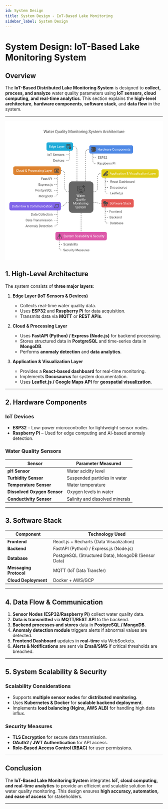 ```yaml
---
id: System Design
title: System Design - IoT-Based Lake Monitoring
sidebar_label: System Design
---
```


# **System Design: IoT-Based Lake Monitoring System**

##  Overview
The **IoT-Based Distributed Lake Monitoring System** is designed to **collect, process, and analyze** water quality parameters using **IoT sensors, cloud computing, and real-time analytics**. This section explains the **high-level architecture**, **hardware components**, **software stack**, and **data flow** in the system.

---
![System Architecture](arch.jpeg)
## **1. High-Level Architecture**
The system consists of **three major layers**:

1. **Edge Layer (IoT Sensors & Devices)**  
   - Collects real-time water quality data.
   - Uses **ESP32** and **Raspberry Pi** for data acquisition.
   - Transmits data via **MQTT** or **REST APIs**.

2. **Cloud & Processing Layer**  
   - Uses **FastAPI (Python) / Express (Node.js)** for backend processing.
   - Stores structured data in **PostgreSQL** and time-series data in **MongoDB**.
   - Performs **anomaly detection** and **data analytics**.

3. **Application & Visualization Layer**  
   - Provides a **React-based dashboard** for real-time monitoring.
   - Implements **Docusaurus** for system documentation.
   - Uses **Leaflet.js / Google Maps API** for **geospatial visualization**.

---

## **2. Hardware Components**
###  IoT Devices
- **ESP32** – Low-power microcontroller for lightweight sensor nodes.
- **Raspberry Pi** – Used for edge computing and AI-based anomaly detection.

###  Water Quality Sensors
| Sensor | Parameter Measured |
|--------|-------------------|
| **pH Sensor** | Water acidity level |
| **Turbidity Sensor** | Suspended particles in water |
| **Temperature Sensor** | Water temperature |
| **Dissolved Oxygen Sensor** | Oxygen levels in water |
| **Conductivity Sensor** | Salinity and dissolved minerals |

---

## **3. Software Stack**
| Component | Technology Used |
|-----------|----------------|
| **Frontend** | React.js + Recharts (Data Visualization) |
| **Backend** | FastAPI (Python) / Express.js (Node.js) |
| **Database** | PostgreSQL (Structured Data), MongoDB (Sensor Data) |
| **Messaging Protocol** | MQTT (IoT Data Transfer) |
| **Cloud Deployment** | Docker + AWS/GCP |

---

## **4. Data Flow & Communication**
1. **Sensor Nodes (ESP32/Raspberry Pi)** collect water quality data.  
2. **Data is transmitted** via **MQTT/REST API** to the backend.  
3. **Backend processes and stores** data in **PostgreSQL / MongoDB**.  
4. **Anomaly detection module** triggers alerts if abnormal values are detected.  
5. **Frontend Dashboard** updates in **real-time** via WebSockets.  
6. **Alerts & Notifications** are sent via **Email/SMS** if critical thresholds are breached.  

---

## **5. System Scalability & Security**
###  Scalability Considerations
- Supports **multiple sensor nodes** for **distributed monitoring**.
- Uses **Kubernetes & Docker** for **scalable backend deployment**.
- Implements **load balancing (Nginx, AWS ALB)** for handling high data influx.

###  Security Measures
- **TLS Encryption** for secure data transmission.
- **OAuth2 / JWT Authentication** for API access.
- **Role-Based Access Control (RBAC)** for user permissions.

---

##  Conclusion
The **IoT-Based Lake Monitoring System** integrates **IoT, cloud computing, and real-time analytics** to provide an efficient and scalable solution for water quality monitoring. This design ensures **high accuracy, automation, and ease of access** for stakeholders.

---
